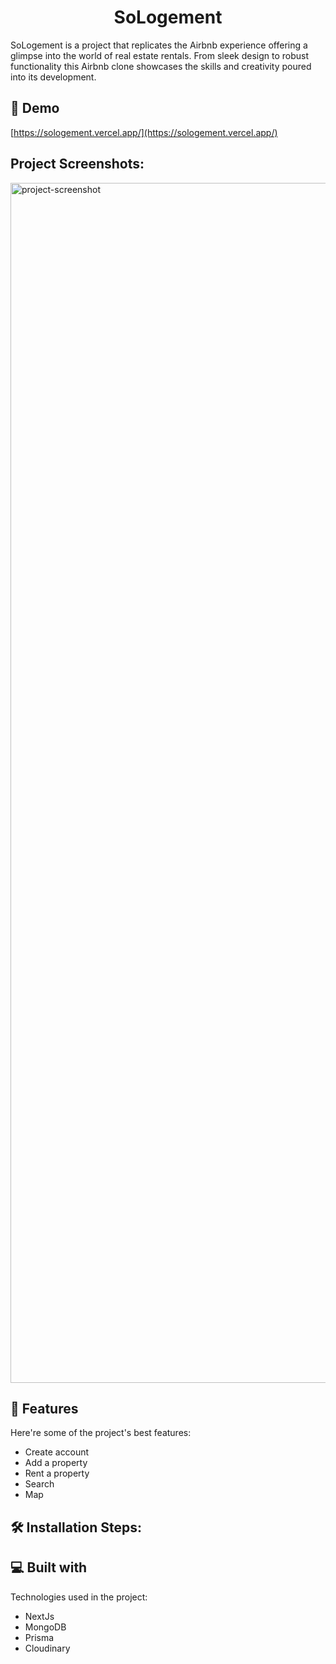 <h1 align="center" id="title">SoLogement</h1>

<p id="description">SoLogement is a project that replicates the Airbnb experience offering a glimpse into the world of real estate rentals. From sleek design to robust functionality this Airbnb clone showcases the skills and creativity poured into its development.</p>

<h2>🚀 Demo</h2>

[https://sologement.vercel.app/](https://sologement.vercel.app/)

<h2>Project Screenshots:</h2>

<img src="https://cdn.discordapp.com/attachments/878483959464468520/1189885766034276412/image.png?ex=659fca79&amp;is=658d5579&amp;hm=4b7a57939722cee3c52a06eed00b8474902cbceb3016b1866e775dfd6aeff0ea&amp;" alt="project-screenshot" width="1920" >

  
  
<h2>🧐 Features</h2>

Here're some of the project's best features:

*   Create account
*   Add a property
*   Rent a property
*   Search
*   Map

<h2>🛠️ Installation Steps:</h2>

  
  
<h2>💻 Built with</h2>

Technologies used in the project:

*   NextJs
*   MongoDB
*   Prisma
*   Cloudinary
